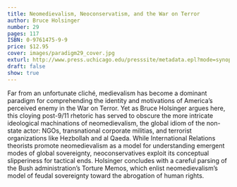 ```yaml
---
title: Neomedievalism, Neoconservatism, and the War on Terror
author: Bruce Holsinger
number: 29
pages: 117
ISBN: 0-9761475-9-9
price: $12.95
cover: images/paradigm29_cover.jpg
exturl: http://www.press.uchicago.edu/presssite/metadata.epl?mode=synopsis&bookkey=229378
draft: false
show: true
---
```

Far from an unfortunate cliché, medievalism has become a dominant paradigm for comprehending the identity and motivations of America’s perceived enemy in the War on Terror. Yet as Bruce Holsinger argues here, this cloying post-9/11 rhetoric has served to obscure the more intricate ideological machinations of neomedievalism, the global idiom of the non-state actor: NGOs, transnational corporate militias, and terrorist organizations like Hezbollah and al Qaeda. While International Relations theorists promote neomedievalism as a model for understanding emergent modes of global sovereignty, neoconservatives exploit its conceptual slipperiness for tactical ends. Holsinger concludes with a careful parsing of the Bush administration’s Torture Memos, which enlist neomedievalism’s model of feudal sovereignty toward the abrogation of human rights.